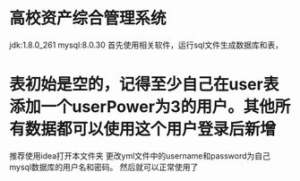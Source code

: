 # 高校资产综合管理系统
jdk:1.8.0_261
mysql:8.0.30
首先使用相关软件，运行sql文件生成数据库和表，
# 表初始是空的，记得至少自己在user表添加一个userPower为3的用户。其他所有数据都可以使用这个用户登录后新增
推荐使用idea打开本文件夹
更改yml文件中的username和password为自己mysql数据库的用户名和密码。
然后就可以正常使用了
